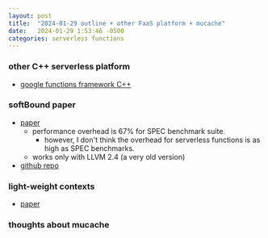 ```yaml
---
layout: post
title:  "2024-01-29 outline + other FaaS platform + mucache"
date:   2024-01-29 1:53:46 -0500
categories: serverless functions
---
```


### other C++ serverless platform
- [google functions framework C++](https://github.com/GoogleCloudPlatform/functions-framework-cpp)

### softBound paper
- [paper](https://llvm.org/pubs/2009-06-PLDI-SoftBound.pdf)
	+ performance overhead is 67% for SPEC benchmark suite. 
		* however, I don't think the overhead for serverless functions is as high as SPEC benchmarks.
	+ works only with LLVM 2.4 (a very old version)
- [github repo](https://github.com/santoshn/softboundcets-34)

### light-weight contexts
- [paper](https://www.usenix.org/system/files/conference/osdi16/osdi16-litton.pdf)

### thoughts about mucache
